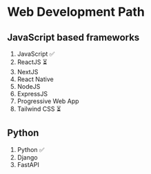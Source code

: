 # Web Development Path

## JavaScript based frameworks
1. JavaScript  ✅
2. ReactJS   ⏳
3. NextJS  
4. React Native  
5. NodeJS  
6. ExpressJS
7. Progressive Web App
8. Tailwind CSS  ⏳

## Python
1. Python ✅
2. Django
3. FastAPI
